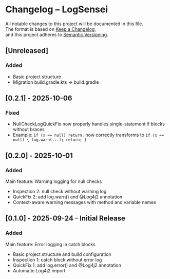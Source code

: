 # Changelog – LogSensei

All notable changes to this project will be documented in this file.  
The format is based on [Keep a Changelog](https://keepachangelog.com/en/1.0.0/),  
and this project adheres to [Semantic Versioning](https://semver.org/).


## [Unreleased]
### Added
- Basic project structure
- Migration build.gradle.kts → build.gradle

## [0.2.1] - 2025-10-06
### Fixed
- NullCheckLogQuickFix now properly handles single-statement if blocks without braces
- Example: `if (x == null) return;` now correctly transforms to `if (x == null) { log.warn(...); return; }`

## [0.2.0] - 2025-10-01
### Added

Main feature: Warning logging for null checks

- Inspection 2: null check without warning log
- QuickFix 2: add log.warn() and @Log4j2 annotation 
- Context-aware warning messages with method and variable names

## [0.1.0] - 2025-09-24 - Initial Release
### Added

Main feature: Error logging in catch blocks

- Basic project structure and build configuration
- Inspection 1: catch block without error log 
- QuickFix 1: add log.error() and @Log4j2 annotation 
- Automatic Log4j2 import 



